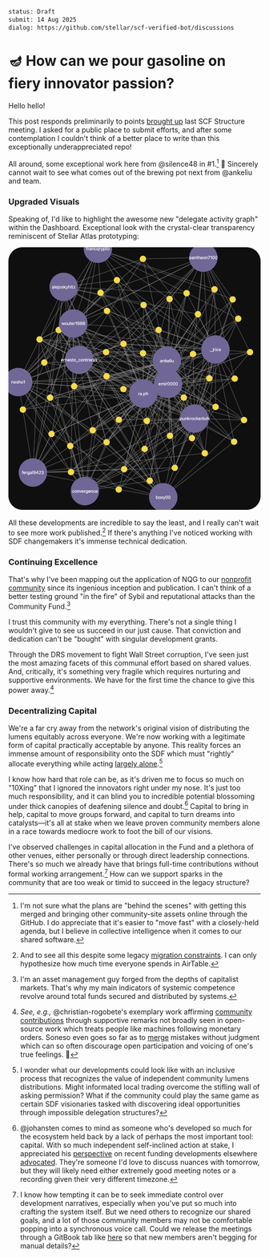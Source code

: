 ```
status: Draft
submit: 14 Aug 2025
dialog: https://github.com/stellar/scf-verified-bot/discussions
```

# 🪔 How can we pour gasoline on fiery innovator passion?

Hello hello!

This post responds preliminarily to points [brought up](https://github.com/JFWooten4/notes/blob/ebbcd987f9239b28ec5cbdf9830a4bc08637ceb6/2025/Jul/11.md) last SCF Structure meeting. I asked for a public place to submit efforts, and after some contemplation I couldn't think of a better place to write than this exceptionally underappreciated repo!

All around, some exceptional work here from @silence48 in #1.[^cf-next] 🎉 Sincerely cannot wait to see what comes out of the brewing pot next from @ankeliu and team.

### Upgraded Visuals

Speaking of, I'd like to highlight the awesome new "delegate activity graph" within the Dashboard. Exceptional look with the crystal-clear transparency reminiscent of Stellar Atlas prototyping:

[<img width="580" src="imgs/voter-trust.png" />](https://communityfund.stellar.org/dashboard/voting-history)

All these developments are incredible to say the least, and I really can't wait to see more work published.[^legacy-data] If there's anything I've noticed working with SDF changemakers it's immense technical dedication.

### Continuing Excellence

That's why I've been mapping out the application of NQG to our [nonprofit community](https://www.whydrs.org/the-first-duna) since its ingenious inception and publication. I can't think of a better testing ground "in the fire" of Sybil and reputational attacks than the Community Fund.[^asets!]

I trust this community with my everything. There's not a single thing I wouldn't give to see us succeed in our just cause. That conviction and dedication can't be "bought" with singular development grants.

Through the DRS movement to fight Wall Street corruption, I've seen just the most amazing facets of this communal effort based on shared values. And, critically, it's something very fragile which requires nurturing and supportive environments. We have for the first time the chance to give this power away.[^fluttercard]

### Decentralizing Capital

We're a far cry away from the network's original vision of distributing the lumens equitably across everyone. We're now working with a legitimate form of capital practically acceptable by anyone. This reality forces an immense amount of responsibility onto the SDF which must "rightly" allocate everything while acting [largely alone](https://github.com/stellar/stellar-docs/issues/794).[^round-37]

I know how hard that role can be, as it's driven me to focus so much on "10Xing" that I ignored the innovators right under my nose. It's just too much responsibility, and it can blind you to incredible potential blossoming under thick canopies of deafening silence and doubt.[^joahn0ask] Capital to bring in help, capital to move groups forward, and capital to turn dreams into catalysts—it's all at stake when we leave proven community members alone in a race towards mediocre work to foot the bill of our visions.

I've observed challenges in capital allocation in the Fund and a plethora of other venues, either personally or through direct leadership connections. There's so much we already have that brings full-time contributions without formal working arrangement.[^meetings-gitbook] How can we support sparks in the community that are too weak or timid to succeed in the legacy structure?


[^meetings-gitbook]: I know how tempting it can be to seek immediate control over development narratives, especially when you've put so much into crafting the system itself. But we need others to recognize our shared goals, and a lot of those community members may not be comfortable popping into a synchronous voice call. Could we release the meetings through a GitBook tab like [here](https://developers.stellar.org/meetings/2024/01/26) so that new members aren't begging for manual details?

[^joahn0ask]: @johansten comes to mind as someone who's developed so much for the ecosystem held back by a lack of perhaps the most important tool: capital. With so much independent self-inclined action at stake, I appreciated his [perspective](https://discord.com/channels/761985725453303838/1396309530228559872/1404582856570699826) on recent funding developments elsewhere [advocated](https://discord.com/channels/897514728459468821/1124340476288454657/1395859048020185098). They're someone I'd love to discuss nuances with tomorrow, but they will likely need either extremely good meeting notes or a recording given their very different timezone.

[^round-37]: I wonder what our developments could look like with an inclusive process that recognizes the value of independent community lumens distributions. Might informated local trading overcome the stifling wall of asking permission? What if the community could play the same game as certain SDF visionaries tasked with discovering ideal opportunities through impossible delegation structures?

[^cf-next]: I'm not sure what the plans are "behind the scenes" with getting this merged and bringing other community-site assets online through the GitHub. I do appreciate that it's easier to "move fast" with a closely-held agenda, but I believe in collective intelligence when it comes to our shared software.

[^legacy-data]: And to see all this despite some legacy [migration constraints](https://discord.com/channels/897514728459468821/1124340476288454657/1264660553138176032). I can only hypothesize how much time everyone spends in AirTable.

[^asets!]: I'm an asset management guy forged from the depths of capitalist markets. That's why my main indicators of systemic competence revolve around total funds secured and distributed by systems.

[^fluttercard]: _See, e.g.,_ @christian-rogobete's exemplary work affirming [community contributions](https://github.com/Soneso/stellar_flutter_sdk/pull/68#issuecomment-1645236102) through supportive remarks not broadly seen in open-source work which treats people like machines following monetary orders. Soneso even goes so far as to [merge](https://github.com/Soneso/stellar_flutter_sdk/pull/69) mistakes without judgment which can so often discourage open participation and voicing of one's true feelings. 💜
